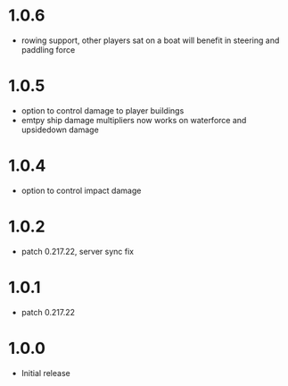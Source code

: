 # 1.0.6
* rowing support, other players sat on a boat will benefit in steering and paddling force

# 1.0.5
* option to control damage to player buildings
* emtpy ship damage multipliers now works on waterforce and upsidedown damage

# 1.0.4
* option to control impact damage

# 1.0.2
* patch 0.217.22, server sync fix

# 1.0.1
* patch 0.217.22

# 1.0.0
* Initial release